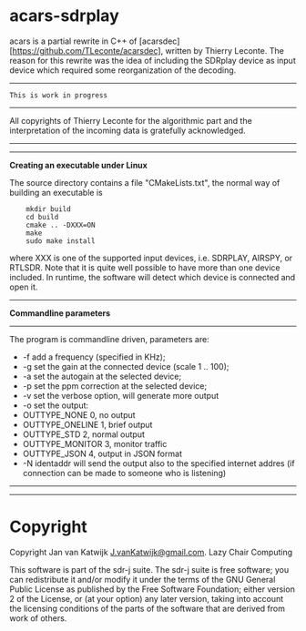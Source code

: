 # acars-sdrplay

acars is a partial rewrite in C++ of
[acarsdec][https://github.com/TLeconte/acarsdec], written by Thierry Leconte.
The reason for this rewrite was the idea of including the SDRplay device
as input device which required some reorganization of the decoding.

------------------------------------------------------------------------

	This is work in progress

------------------------------------------------------------------------

All copyrights of Thierry Leconte for the algorithmic part and
the interpretation of the incoming data is gratefully acknowledged.

------------------------------------------------------------------------
------------------------------------------------------------------------

**Creating an executable under Linux**

The source directory contains a file "CMakeLists.txt", the normal
way of building an executable is 

        mkdir build
        cd build
        cmake .. -DXXX=ON
        make
        sudo make install

where XXX is one of the supported input devices, i.e. SDRPLAY, AIRSPY,
or RTLSDR. Note that it is quite well possible to have more than
one device included. In runtime, the software will detect which
device is connected and open it.

------------------------------------------------------------------------

**Commandline parameters**

------------------------------------------------------------------------

The program is commandline driven, parameters are:
* -f add a frequency (specified in KHz);
* -g set the gain at the connected device (scale 1 .. 100);
* -a set the autogain at the selected device;
* -p set the ppm correction at the selected device;
* -v set the verbose option, will generate more output
* -o set the output: 
*	OUTTYPE_NONE 0, no output
*	OUTTYPE_ONELINE 1, brief output
*	OUTTYPE_STD 2, normal output
*	OUTTYPE_MONITOR 3, monitor traffic
*	OUTTYPE_JSON 4, output in JSON format
* -N identaddr will send the output also to the specified internet addres
     (if connection can be made to someone who is listening)

-------------------------------------------------------------------------
-------------------------------------------------------------------------

# Copyright

Copyright Jan van Katwijk <J.vanKatwijk@gmail.com>.
Lazy Chair Computing

This software is part of the sdr-j suite. The sdr-j suite is free software; you can redistribute it and/or modify it under the terms of the GNU General Public License as published by the Free Software Foundation; either version 2 of the License, or (at your option) any later version, taking into account the licensing conditions of the parts of the software that are derived from work of others.
